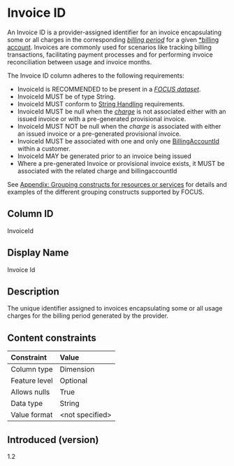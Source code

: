 # Invoice ID

An Invoice ID is a provider-assigned identifier for an invoice encapsulating some or all charges in the corresponding [*billing period*](#glossary:billing-period) for a given [*billing account](#glossary:billing-account). Invoices are commonly used for scenarios like tracking billing transactions, facilitating payment processes and for performing invoice reconciliation between usage and invoice months. 

The Invoice ID column adheres to the following requirements:

* InvoiceId is RECOMMENDED to be present in a [*FOCUS dataset*](#glossary:FOCUS-dataset).
* InvoiceId MUST be of type String.
* InvoiceId MUST conform to [String Handling](#stringhandling) requirements.
* InvoiceId MUST be null when the [*charge*](#glossary:charge) is not associated either with an issued invoice or with a pre-generated provisional invoice.
* InvoiceId MUST NOT be null when the *charge* is associated with either an issued invoice or a pre-generated provisional invoice.
* InvoiceId MUST be associated with one and only one [BillingAccountId](#billingaccountid) within a customer.
* InvoiceId MAY be generated prior to an invoice being issued
* Where a pre-generated Invoice or provisional invoice exists, it MUST be associated with the related charge and billingaccountId


See [Appendix: Grouping constructs for resources or services](#groupingconstructsforresourcesorservices) for details and examples of the different grouping constructs supported by FOCUS.

## Column ID

InvoiceId

## Display Name

Invoice Id

## Description

The unique identifier assigned to invoices encapsulating some or all usage charges for the billing period generated by the provider.

## Content constraints

|    Constraint   |      Value       |
|:----------------|:-----------------|
| Column type     | Dimension        |
| Feature level   | Optional        |
| Allows nulls    | True            |
| Data type       | String           |
| Value format    | \<not specified> |

## Introduced (version)

1.2
